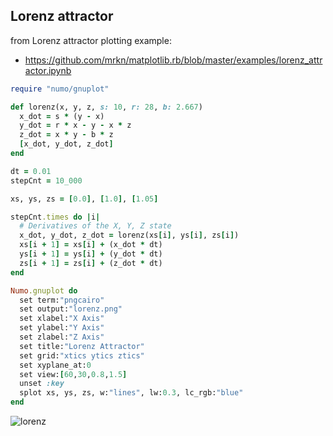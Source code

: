 ## Lorenz attractor

from Lorenz attractor plotting example:

* https://github.com/mrkn/matplotlib.rb/blob/master/examples/lorenz_attractor.ipynb

```ruby
require "numo/gnuplot"

def lorenz(x, y, z, s: 10, r: 28, b: 2.667)
  x_dot = s * (y - x)
  y_dot = r * x - y - x * z
  z_dot = x * y - b * z
  [x_dot, y_dot, z_dot]
end

dt = 0.01
stepCnt = 10_000

xs, ys, zs = [0.0], [1.0], [1.05]

stepCnt.times do |i|
  # Derivatives of the X, Y, Z state
  x_dot, y_dot, z_dot = lorenz(xs[i], ys[i], zs[i])
  xs[i + 1] = xs[i] + (x_dot * dt)
  ys[i + 1] = ys[i] + (y_dot * dt)
  zs[i + 1] = zs[i] + (z_dot * dt)
end

Numo.gnuplot do
  set term:"pngcairo"
  set output:"lorenz.png"
  set xlabel:"X Axis"
  set ylabel:"Y Axis"
  set zlabel:"Z Axis"
  set title:"Lorenz Attractor"
  set grid:"xtics ytics ztics"
  set xyplane_at:0
  set view:[60,30,0.8,1.5]
  unset :key
  splot xs, ys, zs, w:"lines", lw:0.3, lc_rgb:"blue"
end

```
![lorenz](https://raw.github.com/ruby-numo/gnuplot-demo/master/misc/lorenz/lorenz.png)
